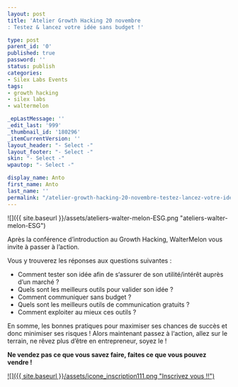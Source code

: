 ```yaml
---
layout: post
title: 'Atelier Growth Hacking 20 novembre
: Testez & lancez votre idée sans budget !'

type: post
parent_id: '0'
published: true
password: ''
status: publish
categories:
- Silex Labs Events
tags:
- growth hacking
- silex labs
- waltermelon

_epLastMessage: ''
_edit_last: '999'
_thumbnail_id: '180296'
_itemCurrentVersion: ''
layout_header: "- Select -"
layout_footer: "- Select -"
skin: "- Select -"
wpautop: "- Select -"

display_name: Anto
first_name: Anto
last_name: ''
permalink: "/atelier-growth-hacking-20-novembre-testez-lancez-votre-idee-sans-budget/"
---
```


![]({{ site.baseurl }}/assets/ateliers-walter-melon-ESG.png "ateliers-walter-melon-ESG")

Après la conférence d’introduction au Growth Hacking, WalterMelon vous invite à passer à l’action.



Vous y trouverez les réponses aux questions suivantes
: 
*   Comment tester son idée afin de s‘assurer de son utilité/intérêt auprès d’un marché ?
*   Quels sont les meilleurs outils pour valider son idée ?
*   Comment communiquer sans budget ?
*   Quels sont les meilleurs outils de communication gratuits ?
*   Comment exploiter au mieux ces outils ?

En somme, les bonnes pratiques pour maximiser ses chances de succès et donc minimiser ses risques ! Alors maintenant passez à l‘action, allez sur le terrain, ne rêvez plus d’être en entrepreneur, soyez le !

**Ne vendez pas ce que vous savez faire, faites ce que vous pouvez vendre !**

[![]({{ site.baseurl }}/assets/icone_inscription111.png "Inscrivez vous !!")](https://www.eventbrite.fr/e/billets-lancez-testez-une-idee-sans-budget-9099323321?utm_term=concours&utm_medium=Soyezlean&utm_campaign=Le+crowdfunding+de+walter&utm_source=Soyezlean&utm_content=concours)